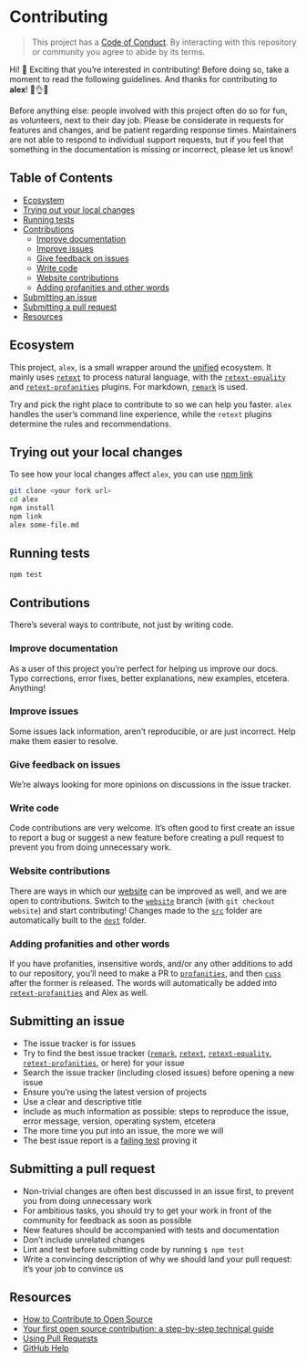 # Contributing

> This project has a [Code of Conduct][coc].  By interacting with this
> repository or community you agree to abide by its terms.

Hi!  👋 Exciting that you’re interested in contributing!  Before doing so, take
a moment to read the following guidelines.  And thanks for contributing to
**alex**!  👏👌✨

Before anything else: people involved with this project often do so for fun,
as volunteers, next to their day job.  Please be considerate in requests for
features and changes, and be patient regarding response times.  Maintainers
are not able to respond to individual support requests, but if you feel
that something in the documentation is missing or incorrect, please
let us know!

## Table of Contents

*   [Ecosystem](#ecosystem)
*   [Trying out your local changes](#trying-out-your-local-changes)
*   [Running tests](#running-tests)
*   [Contributions](#contributions)
    *   [Improve documentation](#improve-documentation)
    *   [Improve issues](#improve-issues)
    *   [Give feedback on issues](#give-feedback-on-issues)
    *   [Write code](#write-code)
    *   [Website contributions](#website-contributions)
    *   [Adding profanities and other words](#adding-profanities-and-other-words)
*   [Submitting an issue](#submitting-an-issue)
*   [Submitting a pull request](#submitting-a-pull-request)
*   [Resources](#resources)

## Ecosystem

This project, `alex`, is a small wrapper around the [unified][] ecosystem.
It mainly uses [`retext`][retext] to process natural language, with the
[`retext-equality`][equality] and [`retext-profanities`][profanities] plugins.
For markdown, [`remark`][remark] is used.

Try and pick the right place to contribute to so we can help you faster.
`alex` handles the user’s command line experience, while the `retext`
plugins determine the rules and recommendations.

## Trying out your local changes

To see how your local changes affect `alex`, you can use
[npm link](https://docs.npmjs.com/cli/link)

```sh
git clone <your fork url>
cd alex
npm install
npm link
alex some-file.md
```

## Running tests

```sh
npm test
```

## Contributions

There’s several ways to contribute, not just by writing code.

### Improve documentation

As a user of this project you’re perfect for helping us improve our docs.
Typo corrections, error fixes, better explanations, new examples, etcetera.
Anything!

### Improve issues

Some issues lack information, aren’t reproducible, or are just incorrect.
Help make them easier to resolve.

### Give feedback on issues

We’re always looking for more opinions on discussions in the issue tracker.

### Write code

Code contributions are very welcome.  It’s often good to first create an issue
to report a bug or suggest a new feature before creating a pull request to
prevent you from doing unnecessary work.

### Website contributions

There are ways in which our [website][website] can be improved as well, and
we are open to contributions.
Switch to the [`website`][website-branch] branch (with `git checkout website`)
and start contributing!
Changes made to the [`src`][src-folder] folder are automatically
built to the [`dest`][dest-folder] folder.

### Adding profanities and other words

If you have profanities, insensitive words, and/or any other additions to add
to our repository, you’ll need to make a PR to [`profanities`][profanities],
and then [`cuss`][cuss] after the former is released.  The words will
automatically be added into [`retext-profanities`][profanities] and Alex as
well.

## Submitting an issue

*   The issue tracker is for issues
*   Try to find the best issue tracker ([`remark`][remark], [`retext`][retext],
    [`retext-equality`][equality], [`retext-profanities`][profanities], or here)
    for your issue
*   Search the issue tracker (including closed issues) before opening a new
    issue
*   Ensure you’re using the latest version of projects
*   Use a clear and descriptive title
*   Include as much information as possible: steps to reproduce the issue,
    error message, version, operating system, etcetera
*   The more time you put into an issue, the more we will
*   The best issue report is a [failing test][unit-test] proving it

## Submitting a pull request

*   Non-trivial changes are often best discussed in an issue first, to prevent
    you from doing unnecessary work
*   For ambitious tasks, you should try to get your work in front of the
    community for feedback as soon as possible
*   New features should be accompanied with tests and documentation
*   Don’t include unrelated changes
*   Lint and test before submitting code by running `$ npm test`
*   Write a convincing description of why we should land your pull request:
    it’s your job to convince us

## Resources

*   [How to Contribute to Open Source](https://opensource.guide/how-to-contribute/)
*   [Your first open source contribution: a step-by-step technical guide](https://medium.com/@jenweber/your-first-open-source-contribution-a-step-by-step-technical-guide-d3aca55cc5a6)
*   [Using Pull Requests](https://help.github.com/articles/about-pull-requests/)
*   [GitHub Help](https://help.github.com)

[coc]: https://github.com/get-alex/alex/blob/master/code-of-conduct.md

[cuss]: https://github.com/words/cuss

[unified]: https://github.com/unifiedjs/unified

[remark]: https://github.com/remarkjs/remark

[retext]: https://github.com/retextjs/retext

[equality]: https://github.com/retextjs/retext-equality

[profanities]: https://github.com/retextjs/retext-profanities

[unit-test]: https://twitter.com/sindresorhus/status/579306280495357953

[website]: https://alexjs.com

[website-branch]: https://github.com/get-alex/alex/tree/website

[src-folder]: https://github.com/get-alex/alex/tree/website/src

[dest-folder]: https://github.com/get-alex/alex/tree/website/dest
